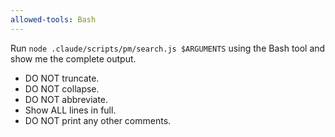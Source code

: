 ```yaml
---
allowed-tools: Bash
---
```


Run `node .claude/scripts/pm/search.js $ARGUMENTS` using the Bash tool and show me the complete output.

- DO NOT truncate.
- DO NOT collapse.
- DO NOT abbreviate.
- Show ALL lines in full.
- DO NOT print any other comments.
